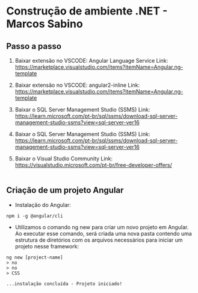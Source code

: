 # Construção de ambiente .NET - Marcos Sabino
## Passo a passo

1. Baixar extensão no VSCODE: Angular Language Service
Link: https://marketplace.visualstudio.com/items?itemName=Angular.ng-template

2. Baixar extensão no VSCODE: angular2-inline
Link: https://marketplace.visualstudio.com/items?itemName=Angular.ng-template

3. Baixar o SQL Server Management Studio (SSMS)
Link: https://learn.microsoft.com/pt-br/sql/ssms/download-sql-server-management-studio-ssms?view=sql-server-ver16

4. Baixar o SQL Server Management Studio (SSMS)
Link: https://learn.microsoft.com/pt-br/sql/ssms/download-sql-server-management-studio-ssms?view=sql-server-ver16

5. Baixar o Visual Studio Community
Link: https://visualstudio.microsoft.com/pt-br/free-developer-offers/ <br><br>

## Criação de um projeto Angular

- Instalação do Angular:

```
npm i -g @angular/cli
```

- Utilizamos o comando ng new para criar um novo projeto em Angular. Ao executar esse comando, será criada uma nova pasta contendo uma estrutura de diretórios com os arquivos necessários para iniciar um projeto nesse framework:

```
ng new [project-name]
> no
> no
> CSS

...instalação concluída - Projeto iniciado!
```